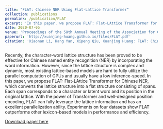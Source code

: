 ```yaml
---
title: "FLAT: Chinese NER Using Flat-Lattice Transformer"
collection: publications
permalink: /publication/FLAT
excerpt: 'In this paper, we propose FLAT: Flat-LAttice Transformer for Chinese NER, which converts the lattice structure into a flat structure consisting of spans.'
date: 2020-07-05
venue: 'Proceedings of the 58th Annual Meeting of the Association for Computational Linguistics'
paperurl: 'http://xuanjing-huang.github.io/files/FLAT.pdf'
citation: 'Xiaonan Li, Hang Yan, Xipeng Qiu, Xuanjing Huang: FLAT: Chinese NER Using Flat-Lattice Transformer. ACL 2020: 6836-6842'
---
```

Recently, the character-word lattice structure has been proved to be effective for Chinese named entity recognition (NER) by incorporating the word information. However, since the lattice structure is complex and dynamic, most existing lattice-based models are hard to fully utilize the parallel computation of GPUs and usually have a low inference-speed. In this paper, we propose FLAT: Flat-LAttice Transformer for Chinese NER, which converts the lattice structure into a flat structure consisting of spans. Each span corresponds to a character or latent word and its position in the original lattice. With the power of Transformer and well-designed position encoding, FLAT can fully leverage the lattice information and has an excellent parallelization ability. Experiments on four datasets show FLAT outperforms other lexicon-based models in performance and efficiency.


[Download paper here](http://xuanjing-huang.github.io/files/FLAT.pdf)
